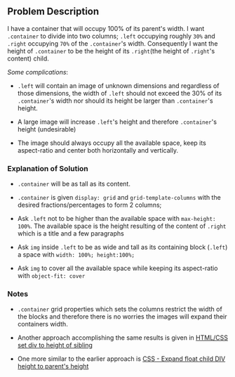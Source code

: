 ## Problem Description

I have a container that will occupy 100% of its parent's width. I want `.container` to divide into two columns; `.left` occupying roughly `30%` and `.right` occupying `70%` of the `.container`'s width. Consequently I want the height of `.container` to be the height of its `.right`(the height of `.right`'s content) child. 

_Some complications_: 

* `.left` will contain an image of unknown dimensions and regardless of those dimensions, the width of `.left` should not exceed the 30% of its `.container`'s width nor should its height be larger than `.container`'s height. 

* A large image will increase `.left`'s height and therefore `.container`'s height (undesirable)

* The image should always occupy all the available space, keep its aspect-ratio and center both horizontally and vertically.

### Explanation of Solution

* `.container` will be as tall as its content. 

* `.container` is given `display: grid` and `grid-template-columns` with the desired fractions/percentages to form 2 columns;

* Ask `.left` not to be higher than the available space with `max-height: 100%`. The available space is the height resulting of the content of `.right` which is a title and a few paragraphs

* Ask `img` inside `.left` to be as wide and tall as its containing block (`.left`) a space with `width: 100%; height:100%;` 

* Ask `img` to cover all the available space while keeping its aspect-ratio with `object-fit: cover`

### Notes

* `.container` grid properties which sets the columns restrict the width of the blocks and therefore there is no worries the images will expand their containers width. 

* Another approach accomplishing the same results is given in [HTML/CSS set div to height of sibling](https://stackoverflow.com/a/29897803)

* One more similar to the earlier approach is [CSS - Expand float child DIV height to parent's height](https://stackoverflow.com/questions/4804581/css-expand-float-child-div-height-to-parents-height)
